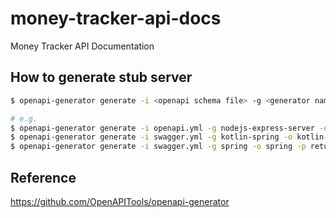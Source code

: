 # money-tracker-api-docs
Money Tracker API Documentation

## How to generate stub server
```bash
$ openapi-generator generate -i <openapi schema file> -g <generator name> -o <output dir>

# e.g.
$ openapi-generator generate -i openapi.yml -g nodejs-express-server -o nodejs-express-server
$ openapi-generator generate -i swagger.yml -g kotlin-spring -o kotlin-spring
$ openapi-generator generate -i swagger.yml -g spring -o spring -p returnSuccessCode=true # mock server always returns response code 200
```

## Reference
https://github.com/OpenAPITools/openapi-generator
